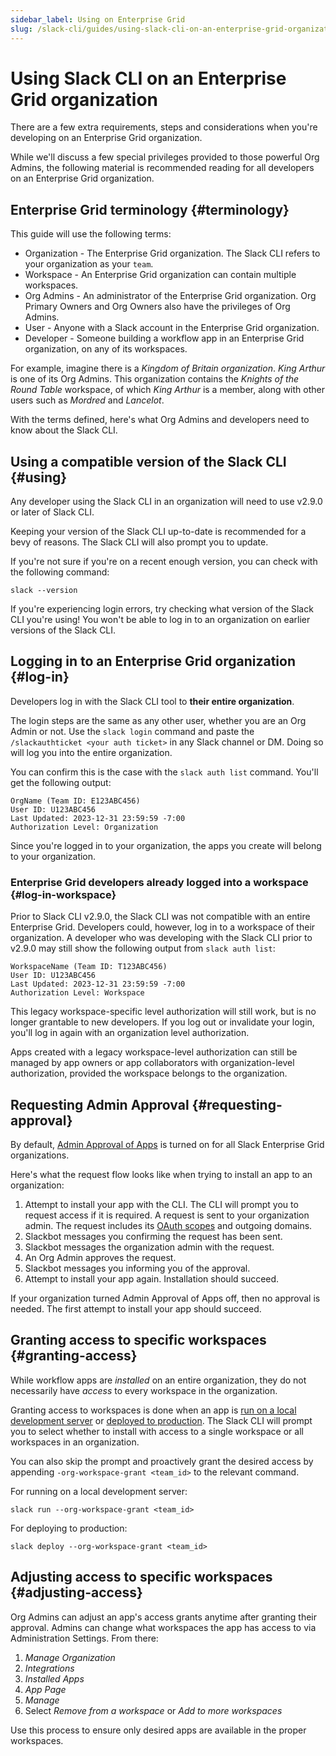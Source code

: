 ```yaml
---
sidebar_label: Using on Enterprise Grid
slug: /slack-cli/guides/using-slack-cli-on-an-enterprise-grid-organization
---
```


# Using Slack CLI on an Enterprise Grid organization

There are a few extra requirements, steps and considerations when you're developing on an Enterprise Grid organization.

While we'll discuss a few special privileges provided to those powerful Org Admins, the following material is recommended reading for all developers on an Enterprise Grid organization.

## Enterprise Grid terminology {#terminology}

This guide will use the following terms:
* Organization - The Enterprise Grid organization. The Slack CLI refers to your organization as your `team`. 
* Workspace - An Enterprise Grid organization can contain multiple workspaces. 
* Org Admins - An administrator of the Enterprise Grid organization. Org Primary Owners and Org Owners also have the privileges of Org Admins.
* User - Anyone with a Slack account in the Enterprise Grid organization.
* Developer - Someone building a workflow app in an Enterprise Grid organization, on any of its workspaces.

For example, imagine there is a _Kingdom of Britain organization_. _King Arthur_ is one of its Org Admins. This organization contains the _Knights of the Round Table_ workspace, of which _King Arthur_ is a member, along with other users such as _Mordred_ and _Lancelot_. 

With the terms defined, here's what Org Admins and developers need to know about the Slack CLI.

## Using a compatible version of the Slack CLI {#using}

Any developer using the Slack CLI in an organization will need to use v2.9.0 or later of Slack CLI.

Keeping your version of the Slack CLI up-to-date is recommended for a bevy of reasons. The Slack CLI will also prompt you to update.

If you're not sure if you're on a recent enough version, you can check with the following command:

```
slack --version
```

If you're experiencing login errors, try checking what version of the Slack CLI you're using! You won't be able to log in to an organization on earlier versions of the Slack CLI. 

## Logging in to an Enterprise Grid organization {#log-in}

Developers log in with the Slack CLI tool to **their entire organization**.

The login steps are the same as any other user, whether you are an Org Admin or not. Use the `slack login` command and paste the  `/slackauthticket <your auth ticket>` in any Slack channel or DM. Doing so will log you into the entire organization.

You can confirm this is the case with the `slack auth list` command. You'll get the following output:

```
OrgName (Team ID: E123ABC456)
User ID: U123ABC456
Last Updated: 2023-12-31 23:59:59 -7:00
Authorization Level: Organization
```

Since you're logged in to your organization, the apps you create will belong to your organization. 

### Enterprise Grid developers already logged into a workspace {#log-in-workspace}
Prior to Slack CLI v2.9.0, the Slack CLI was not compatible with an entire Enterprise Grid. Developers could, however, log in to a workspace of their organization. A developer who was developing with the Slack CLI prior to v2.9.0 may still show the following output from `slack auth list`:

```
WorkspaceName (Team ID: T123ABC456)
User ID: U123ABC456
Last Updated: 2023-12-31 23:59:59 -7:00
Authorization Level: Workspace
```

This legacy workspace-specific level authorization will still work, but is no longer grantable to new developers. If you log out or invalidate your login, you'll log in again with an organization level authorization.

Apps created with a legacy workspace-level authorization can still be managed by app owners or app collaborators with organization-level authorization, provided the workspace belongs to the organization.

## Requesting Admin Approval {#requesting-approval}

By default, [Admin Approval of Apps](/deno-slack-sdk/guides/controlling-permissions-for-admins) is turned on for all Slack Enterprise Grid organizations. 

Here's what the request flow looks like when trying to install an app to an organization:

1. Attempt to install your app with the CLI. The CLI will prompt you to request access if it is required. A request is sent to your organization admin. The request includes its [OAuth scopes](https://docs.slack.dev/authentication/) and outgoing domains.
2. Slackbot messages you confirming the request has been sent.
3. Slackbot messages the organization admin with the request.
4. An Org Admin approves the request.
5. Slackbot messages you informing you of the approval.
6. Attempt to install your app again. Installation should succeed. 

If your organization turned Admin Approval of Apps off, then no approval is needed. The first attempt to install your app should succeed.

## Granting access to specific workspaces {#granting-access}

While workflow apps are _installed_ on an entire organization, they do not necessarily have _access_ to every workspace in the organization.

Granting access to workspaces is done when an app is [run on a local development server](/deno-slack-sdk/guides/developing-locally) or [deployed to production](/deno-slack-sdk/guides/deploying-to-slack). The Slack CLI will prompt you to select whether to install with access to a single workspace or all workspaces in an organization. 

You can also skip the prompt and proactively grant the desired access by appending `-org-workspace-grant <team_id>` to the relevant command. 

For running on a local development server:

```
slack run --org-workspace-grant <team_id>
```

For deploying to production:

```
slack deploy --org-workspace-grant <team_id>
```

## Adjusting access to specific workspaces {#adjusting-access}

Org Admins can adjust an app's access grants anytime after granting their approval. Admins can change what workspaces the app has access to via Administration Settings. From there:

1. _Manage Organization_
2. _Integrations_
3. _Installed Apps_
4. _App Page_
5. _Manage_
6. Select _Remove from a workspace_ or _Add to more workspaces_

Use this process to ensure only desired apps are available in the proper workspaces.
